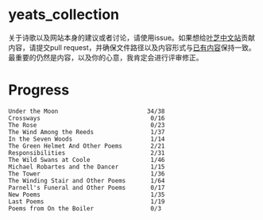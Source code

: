 # yeats_collection
关于诗歌以及网站本身的建议或者讨论，请使用issue。如果想给[叶芝中文站](https://yeats.liaoliao.one)贡献内容，请提交pull request，并确保文件路径以及内容形式与[已有内容](https://raw.githubusercontent.com/LiaoliaoLiu/yeats_collection/main/under-the-moon/behold-the-man.mdx)保持一致。最重要的仍然是内容，以及你的心意，我肯定会进行评审修正。

# Progress
```
Under the Moon                         34/38
Crossways                               0/16
The Rose                                0/23
The Wind Among the Reeds                1/37
In the Seven Woods                      1/14
The Green Helmet And Other Poems        2/21
Responsibilities                        2/31
The Wild Swans at Coole                 1/46
Michael Robartes and the Dancer         1/15
The Tower                               1/36
The Winding Stair and Other Poems       1/64
Parnell's Funeral and Other Poems       0/17
New Poems                               1/35
Last Poems                              1/19
Poems from On the Boiler                0/3
```

